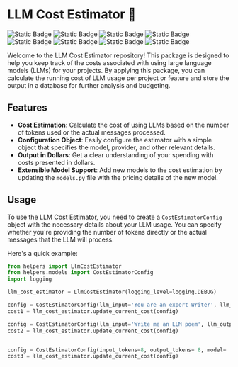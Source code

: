 # LLM Cost Estimator 💸
![Static Badge](https://img.shields.io/badge/Python-306998)
![Static Badge](https://img.shields.io/badge/Modularization-007ec6)
![Static Badge](https://img.shields.io/badge/OOP-0057b7)
![Static Badge](https://img.shields.io/badge/Logging-004488)
![Static Badge](https://img.shields.io/badge/Pydantic-003366)
![Static Badge](https://img.shields.io/badge/LLM-306998)
![Static Badge](https://img.shields.io/badge/GenAI-007ec6)
![Static Badge](https://img.shields.io/badge/LLMbudgeting-306998)






Welcome to the LLM Cost Estimator repository! This package is designed to help you keep track of the costs associated with using large language models (LLMs) for your projects. By applying this package, you can calculate the running cost of LLM usage per project or feature and store the output in a database for further analysis and budgeting.

## Features

- **Cost Estimation**: Calculate the cost of using LLMs based on the number of tokens used or the actual messages processed.
- **Configuration Object**: Easily configure the estimator with a simple object that specifies the model, provider, and other relevant details.
- **Output in Dollars**: Get a clear understanding of your spending with costs presented in dollars.
- **Extensible Model Support**: Add new models to the cost estimation by updating the `models.py` file with the pricing details of the new model.

## Usage

To use the LLM Cost Estimator, you need to create a `CostEstimatorConfig` object with the necessary details about your LLM usage. You can specify whether you're providing the number of tokens directly or the actual messages that the LLM will process.

Here's a quick example:
```py
from helpers import LlmCostEstimator
from helpers.models import CostEstimatorConfig
import logging

llm_cost_estimator = LlmCostEstimator(logging_level=logging.DEBUG)

config = CostEstimatorConfig(llm_input='You are an expert Writer', llm_output='How can I help you?', model= 'gpt-4o', llm_provider='openai', service='sause', is_input_str=True, current_cost=12)
cost1 = llm_cost_estimator.update_current_cost(config)

config = CostEstimatorConfig(llm_input='Write me an LLM poem', llm_output='I am therefore I think. -  Shooktspeare', model= 'gpt-4o', llm_provider='openai', service='sause', is_input_str=True)
cost2 = llm_cost_estimator.update_current_cost(config)


config = CostEstimatorConfig(input_tokens=8, output_tokens= 8, model= 'claude-3.5-sonnet', llm_provider='claude', service='sause', is_input_str=False)
cost3 = llm_cost_estimator.update_current_cost(config)
```
